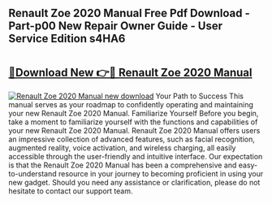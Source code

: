 ## Renault Zoe 2020 Manual Free Pdf Download - Part-p00 New Repair Owner Guide - User Service Edition s4HA6

# <h2><a href="http://bc98960.oget.top/?id=Renault+Zoe+2020+Manual">🔗Download New 👉🔴 Renault Zoe 2020 Manual</a></h2>

[![Renault Zoe 2020 Manual new download](https://i.imgur.com/5g1atiW.png)](http://bc98960.oget.top/?id=Renault+Zoe+2020+Manual)
Your Path to Success This manual serves as your roadmap to confidently operating and maintaining your new Renault Zoe 2020 Manual. Familiarize Yourself Before you begin, take a moment to familiarize yourself with the functions and capabilities of your new Renault Zoe 2020 Manual. Renault Zoe 2020 Manual offers users an impressive collection of advanced features, such as facial recognition, augmented reality, voice activation, and wireless charging, all easily accessible through the user-friendly and intuitive interface. Our expectation is that the Renault Zoe 2020 Manual has been a comprehensive and easy-to-understand resource in your journey to becoming proficient in using your new gadget. Should you need any assistance or clarification, please do not hesitate to contact our support team.
